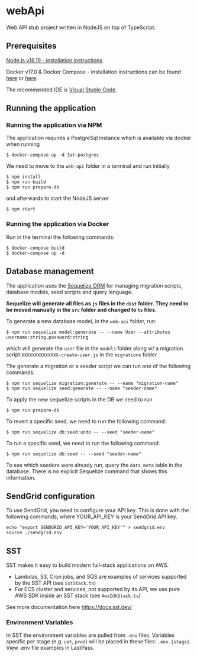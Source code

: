 # webApi

Web API stub project written in NodeJS on top of TypeScript.

## Prerequisites

[Node.js v16.19 - installation instructions](*https://nodejs.org/en/download/package-manager/).

Docker v17.0 & Docker Compose - installation instructions can be found [here](https://docs.docker.com/install/) or [here](https://docs.docker.com/compose/install/).

The recommended IDE is [Visual Studio Code](https://code.visualstudio.com/).

## Running the application

### Running the application via NPM

The application requires a PostgreSql instance which is available via docker when running

```
$ docker-compose up -d 3at-postgres
```

We need to move to the `web-api` folder in a terminal and run initially

```
$ npm install
$ npm run build
$ npm run prepare-db
```

and afterwards to start the NodeJS server

```
$ npm start
```

### Running the application via Docker

Run in the terminal the following commands:

```
$ docker-compose build
$ docker-compose up -d
```

## Database management

The application uses the [Sequelize ORM](http://docs.sequelizejs.com) for managing migration scripts, database models, seed scripts and query language.

**Sequelize will generate all files as `js` files in the `dist` folder. They need to be moved manually in the `src` folder and changed to `ts` files.**

To generate a new database model, in the `web-api` folder, run:
```
$ npm run sequelize model:generate -- --name User --attributes username:string,password:string
```

which will generate the `user` file in the `models` folder along w/ a migration script `XXXXXXXXXXXXXX-create-user.js` in the `migrations` folder.

The generate a migration or a seeder script we can run one of the following commands:

```
$ npm run sequelize migration:generate -- --name "migration-name"
$ npm run sequelize seed:generate -- --name "seeder-name"
```

To apply the new sequelize scripts in the DB we need to run 

```
$ npm run prepare-db
```

To revert a specific seed, we need to run the following command:
```
$ npm run sequelize db:seed:undo -- --seed "seeder-name"
```

To run a specific seed, we need to run the following command:
```
$ npm run sequelize db:seed -- --seed "seeder-name"
```

To see which seeders were already run, query the `data_meta` table in the database. There is no explicit Sequelize command that shows this information.

## SendGrid configuration

To use SendGrid, you need to configure your API key. This is done with the following commands, where YOUR_API_KEY is your SendGrid API key.
```
echo "export SENDGRID_API_KEY='YOUR_API_KEY'" > sendgrid.env
source ./sendgrid.env
```

## SST

SST makes it easy to build modern full-stack applications on AWS.

* Lambdas, S3, Cron jobs, and SQS are examples of services supported by the SST API (see `SstStack.ts`)
* For ECS cluster and services, not supported by its API, we use pure AWS SDK inside an SST stack (see `AwsCdkStack.ts`)

See more documentation here https://docs.sst.dev/

### Environment Variables

In SST the environment variables are pulled from `.env` files.
Variables specific per stage (e.g. `uat`, `prod`) will be placed in these files: `.env.{stage}`.
View .env file examples in LastPass.
